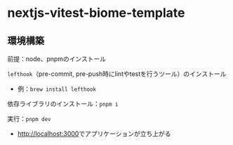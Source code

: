 # nextjs-vitest-biome-template
## 環境構築

前提：node、pnpmのインストール

`lefthook`（pre-commit, pre-push時にlintやtestを行うツール）のインストール
- 例：`brew install lefthook`

依存ライブラリのインストール：`pnpm i`

実行：`pnpm dev`
- [http://localhost:3000](http://localhost:3000)でアプリケーションが立ち上がる
